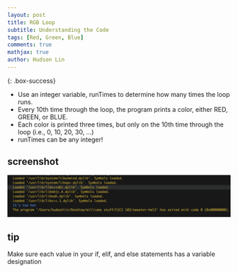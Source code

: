 ```yaml
---
layout: post
title: RGB Loop
subtitle: Understanding the Code
tags: [Red, Green, Blue]
comments: true
mathjax: true
author: Hudson Lin
---
```


{: .box-success}
- Use an integer variable, runTimes to determine how many times the loop runs.
- Every 10th time through the loop, the program prints a color, either RED, GREEN, or BLUE.
- Each color is printed three times, but only on the 10th time through the loop (i.e., 0, 10, 20, 30, ...)
- runTimes can be any integer!

## screenshot
![vscode](https://raw.githubusercontent.com/huddylin2/huddylin2.github.io/master/assets/img/sweater.png)
## tip
Make sure each value in your if, elif, and else statements has a variable designation
